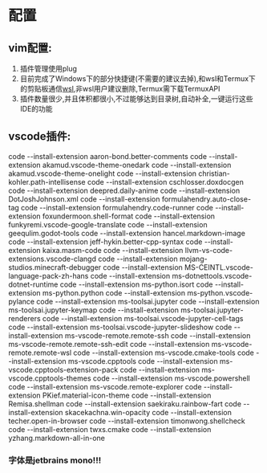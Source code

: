 # 配置
## vim配置:  
1. 插件管理使用plug
2. 目前完成了Windows下的部分快捷键(不需要的建议去掉),和wsl和Termux下的剪贴板通信[wsl](https://github.com/equalsraf/win32yank),非wsl用户建议删除,Termux需下载TermuxAPI
3. 插件数量很少,并且体积都很小,不过能够达到目录树,自动补全,一键运行这些IDE的功能

## vscode插件:
code --install-extension aaron-bond.better-comments
code --install-extension akamud.vscode-theme-onedark
code --install-extension akamud.vscode-theme-onelight
code --install-extension christian-kohler.path-intellisense
code --install-extension cschlosser.doxdocgen
code --install-extension deepred.daily-anime
code --install-extension DotJoshJohnson.xml
code --install-extension formulahendry.auto-close-tag
code --install-extension formulahendry.code-runner
code --install-extension foxundermoon.shell-format
code --install-extension funkyremi.vscode-google-translate
code --install-extension geequlim.godot-tools
code --install-extension hancel.markdown-image
code --install-extension jeff-hykin.better-cpp-syntax
code --install-extension kaixa.masm-code
code --install-extension llvm-vs-code-extensions.vscode-clangd
code --install-extension mojang-studios.minecraft-debugger
code --install-extension MS-CEINTL.vscode-language-pack-zh-hans
code --install-extension ms-dotnettools.vscode-dotnet-runtime
code --install-extension ms-python.isort
code --install-extension ms-python.python
code --install-extension ms-python.vscode-pylance
code --install-extension ms-toolsai.jupyter
code --install-extension ms-toolsai.jupyter-keymap
code --install-extension ms-toolsai.jupyter-renderers
code --install-extension ms-toolsai.vscode-jupyter-cell-tags
code --install-extension ms-toolsai.vscode-jupyter-slideshow
code --install-extension ms-vscode-remote.remote-ssh
code --install-extension ms-vscode-remote.remote-ssh-edit
code --install-extension ms-vscode-remote.remote-wsl
code --install-extension ms-vscode.cmake-tools
code --install-extension ms-vscode.cpptools
code --install-extension ms-vscode.cpptools-extension-pack
code --install-extension ms-vscode.cpptools-themes
code --install-extension ms-vscode.powershell
code --install-extension ms-vscode.remote-explorer
code --install-extension PKief.material-icon-theme
code --install-extension Remisa.shellman
code --install-extension saekiraku.rainbow-fart
code --install-extension skacekachna.win-opacity
code --install-extension techer.open-in-browser
code --install-extension timonwong.shellcheck
code --install-extension twxs.cmake
code --install-extension yzhang.markdown-all-in-one

### 字体是jetbrains mono!!!
